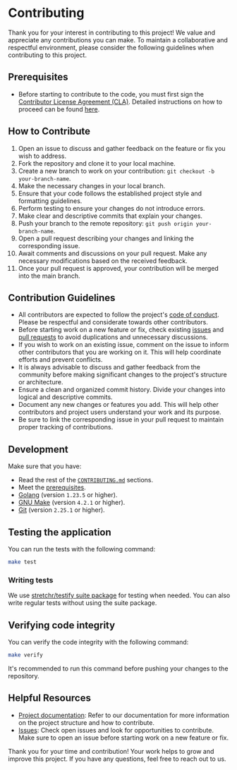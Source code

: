 # Contributing

Thank you for your interest in contributing to this project! We value and appreciate any contributions you can make.
To maintain a collaborative and respectful environment, please consider the following guidelines when contributing to
this project.

## Prerequisites

- Before starting to contribute to the code, you must first sign the
  [Contributor License Agreement (CLA)](https://github.com/InditexTech/foss/blob/main/documents/CLA.pdf).
  Detailed instructions on how to proceed can be found [here](https://github.com/InditexTech/foss/blob/main/CONTRIBUTING.md).

## How to Contribute

1. Open an issue to discuss and gather feedback on the feature or fix you wish to address.
2. Fork the repository and clone it to your local machine.
3. Create a new branch to work on your contribution: `git checkout -b your-branch-name`.
4. Make the necessary changes in your local branch.
5. Ensure that your code follows the established project style and formatting guidelines.
6. Perform testing to ensure your changes do not introduce errors.
7. Make clear and descriptive commits that explain your changes.
8. Push your branch to the remote repository: `git push origin your-branch-name`.
9. Open a pull request describing your changes and linking the corresponding issue.
10. Await comments and discussions on your pull request. Make any necessary modifications based on the received feedback.
11. Once your pull request is approved, your contribution will be merged into the main branch.

## Contribution Guidelines

- All contributors are expected to follow the project's [code of conduct](CODE_OF_CONDUCT.md). Please be respectful and
  considerate towards other contributors.
- Before starting work on a new feature or fix, check existing [issues](../../issues) and [pull requests](../../pulls)
  to avoid duplications and unnecessary discussions.
- If you wish to work on an existing issue, comment on the issue to inform other contributors that you are working on it.
  This will help coordinate efforts and prevent conflicts.
- It is always advisable to discuss and gather feedback from the community before making significant changes to the
  project's structure or architecture.
- Ensure a clean and organized commit history. Divide your changes into logical and descriptive commits.
- Document any new changes or features you add. This will help other contributors and project users understand your work
  and its purpose.
- Be sure to link the corresponding issue in your pull request to maintain proper tracking of contributions.

## Development

Make sure that you have:

- Read the rest of the [`CONTRIBUTING.md`](CONTRIBUTING.md) sections.
- Meet the [prerequisites](#prerequisites).
- [Golang](https://golang.org/doc/install) (version `1.23.5` or higher).
- [GNU Make](https://www.gnu.org/software/make/) (version `4.2.1` or higher).
- [Git](https://git-scm.com/downloads) (version `2.25.1` or higher).

## Testing the application

You can run the tests with the following command:

```sh
make test
```

### Writing tests

We use [stretchr/testify suite package](https://github.com/stretchr/testify#suite-package) for testing when needed. You
can also write regular tests without using the suite package.

## Verifying code integrity

You can verify the code integrity with the following command:
```sh
make verify
```

It's recommended to run this command before pushing your changes to the repository.

## Helpful Resources

- [Project documentation](README.md): Refer to our documentation for more information on the project structure and how
  to contribute.
- [Issues](../../issues): Check open issues and look for opportunities to contribute. Make sure to open an issue before
  starting work on a new feature or fix.

Thank you for your time and contribution! Your work helps to grow and improve this project. If you have any questions,
feel free to reach out to us.
